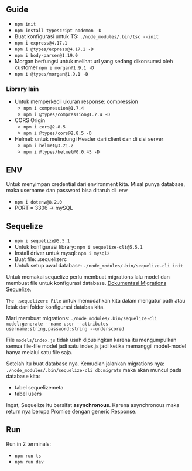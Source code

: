 ## Guide

* `npm init`
* `npm install typescript nodemon -D`
* Buat konfigurasi untuk TS: `./node_modules/.bin/tsc --init`
* `npm i express@4.17.1`
* `npm i @types/express@4.17.2 -D`
* `npm i body-parser@1.19.0`
* Morgan berfungsi untuk melihat url yang sedang dikonsumsi oleh customer `npm i morgan@1.9.1 -D`
* `npm i @types/morgan@1.9.1 -D`

### Library lain
* Untuk memperkecil ukuran response: compression
    * `npm i compression@1.7.4`
    * `npm i @types/compression@1.7.4 -D`
* CORS Origin 
    * `npm i cors@2.8.5`
    * `npm i @types/cors@2.8.5 -D`
* Helmet: untuk melindungi Header dari client dan di sisi server
    * `npm i helmet@3.21.2`
    * `npm i @types/helmet@0.0.45 -D`


## ENV
Untuk menyimpan credential dari environment kita. Misal punya database, maka username dan password bisa ditaruh di .env

* `npm i dotenv@8.2.0`
* PORT = 3306 -> mySQL


## Sequelize
* `npm i sequelize@5.5.1`
* Untuk konfigurasi library: `npm i sequelize-cli@5.5.1` 
* Install driver untuk mysql: `npm i mysql2` 
* Buat file: .sequelizerc
* Untuk setup awal database: `./node_modules/.bin/sequelize-cli init`

Untuk memakai sequelize perlu membuat migrations lalu model dan membuat file untuk konfigurasi database. [Dokumentasi Migrations Sequelize](https://sequelize.org/v5/manual/migrations). <br>

`The .sequelizerc File` untuk memudahkan kita dalam mengatur path atau letak dari folder konfigurasi databas kita. <br>

Mari membuat migrations: `./node_modules/.bin/sequelize-cli model:generate --name user --attributes username:string,password:string --underscored` <br>

File `models/index.js` tidak usah dipusingkan karena itu mengumpulkan semua file-file model jadi satu index.js jadi ketika memanggil model-model hanya melalui satu file saja. <br>

Setelah itu buat database nya. Kemudian jalankan migrations nya: `./node_modules/.bin/sequelize-cli db:migrate` maka akan muncul pada database kita: 
* tabel sequelizemeta
* tabel users

Ingat, Sequelize itu bersifat **asynchronous**. Karena asynchronous maka return nya berupa Promise dengan generic Response.


## Run
Run in 2 terminals:
* `npm run ts`
* `npm run dev`